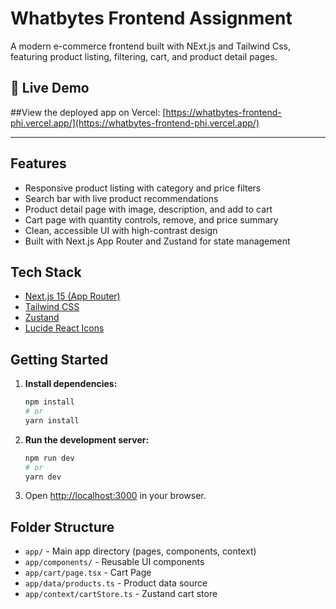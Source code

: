 # Whatbytes Frontend Assignment

A modern e-commerce frontend built with NExt.js and Tailwind Css, featuring product listing, filtering, cart, and product detail pages.

## 🚀 Live Demo

##View the deployed app on Vercel: [https://whatbytes-frontend-phi.vercel.app/](https://whatbytes-frontend-phi.vercel.app/)

---

## Features

- Responsive product listing with category and price filters
- Search bar with live product recommendations
- Product detail page with image, description, and add to cart
- Cart page with quantity controls, remove, and price summary
- Clean, accessible UI with high-contrast design
- Built with Next.js App Router and Zustand for state management

## Tech Stack

- [Next.js 15 (App Router)](https://nextjs.org/)
- [Tailwind CSS](https://tailwindcss.com/)
- [Zustand](https://zustand-demo.pmnd.rs/)
- [Lucide React Icons](https://lucide.dev/)

## Getting Started

1. **Install dependencies:**
   ```bash
   npm install
   # or
   yarn install
   ```
2. **Run the development server:**
   ```bash
   npm run dev
   # or
   yarn dev
   ```
3. Open [http://localhost:3000](http://localhost:3000) in your browser.

## Folder Structure

- `app/` - Main app directory (pages, components, context)
- `app/components/` - Reusable UI components
- `app/cart/page.tsx` - Cart Page
- `app/data/products.ts` - Product data source
- `app/context/cartStore.ts` - Zustand cart store

